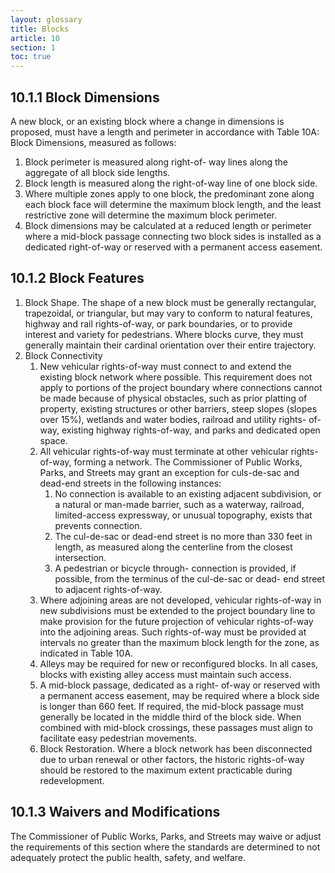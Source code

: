 ```yaml
---
layout: glossary
title: Blocks
article: 10
section: 1
toc: true
---
```


## 10.1.1 Block Dimensions

A new block, or an existing block where a change in dimensions is proposed, must have a length and perimeter in accordance with Table 10A: Block Dimensions, measured as follows:

1. Block perimeter is measured along right-of- way lines along the aggregate of all block side lengths.
2. Block length is measured along the right-of-way line of one block side.
3. Where multiple zones apply to one block, the predominant zone along each block face will determine the maximum block length, and the least restrictive zone will determine the maximum block perimeter.
4. Block dimensions may be calculated at a reduced length or perimeter where a mid-block passage connecting two block sides is installed as a dedicated right-of-way or reserved with a permanent access easement.

## 10.1.2 Block Features

1. Block Shape. The shape of a new block must be generally rectangular, trapezoidal, or triangular, but may vary to conform to natural features, highway and rail rights-of-way, or park boundaries, or to provide interest and variety for pedestrians. Where blocks curve, they must generally maintain their cardinal orientation over their entire trajectory.
2. Block Connectivity
   1. New vehicular rights-of-way must connect to and extend the existing block network where possible. This requirement does not apply
      to portions of the project boundary where connections cannot be made because of physical obstacles, such as prior platting of property, existing structures or other barriers, steep slopes (slopes over 15%), wetlands and water bodies, railroad and utility rights- of-way, existing highway rights-of-way, and parks and dedicated open space.
   2. All vehicular rights-of-way must terminate at other vehicular rights-of-way, forming a network. The Commissioner of Public Works, Parks, and Streets may grant an exception for culs-de-sac and dead-end streets in the following instances:
      1. No connection is available to an existing adjacent subdivision, or a natural or man-made barrier, such as a waterway, railroad, limited-access expressway, or unusual topography, exists that prevents connection.
      2. The cul-de-sac or dead-end street is no more than 330 feet in length, as measured along the centerline from the closest intersection.
      3. A pedestrian or bicycle through- connection is provided, if possible, from the terminus of the cul-de-sac or dead- end street to adjacent rights-of-way.
   3. Where adjoining areas are not developed, vehicular rights-of-way in new subdivisions must be extended to the project boundary line to make provision for the future projection of vehicular rights-of-way into the adjoining areas. Such rights-of-way must be provided at intervals no greater than the maximum block length for the zone, as indicated in Table 10A.
   4. Alleys may be required for new or reconfigured blocks. In all cases, blocks with existing alley access must maintain such access.
   5. A mid-block passage, dedicated as a right- of-way or reserved with a permanent access easement, may be required where a block side is longer than 660 feet. If required, the mid-block passage must generally be located in the middle third of the block side. When combined with mid-block crossings, these passages must align to facilitate easy pedestrian movements.
   6. Block Restoration. Where a block network has been disconnected due to urban renewal or other factors, the historic rights-of-way should be restored to the maximum extent practicable during redevelopment.

## 10.1.3 Waivers and Modifications

The Commissioner of Public Works, Parks, and Streets may waive or adjust the requirements of this section where the standards are determined to not adequately protect the public health, safety, and welfare.
